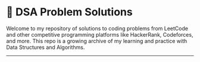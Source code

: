 # 🧠 DSA Problem Solutions

Welcome to my repository of solutions to coding problems from LeetCode and other competitive programming platforms like HackerRank, Codeforces, and more. This repo is a growing archive of my learning and practice with Data Structures and Algorithms.

---

